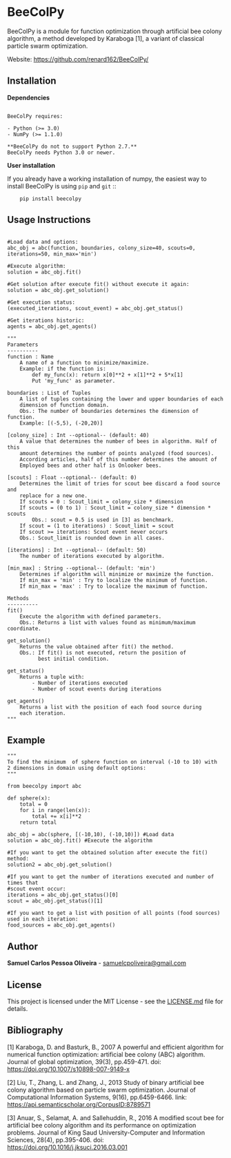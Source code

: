 BeeColPy
============

BeeColPy is a module for function optimization through artificial bee colony
algorithm, a method developed by Karaboga [1], a variant of classical
particle swarm optimization.

Website: https://github.com/renard162/BeeColPy/

Installation
------------

**Dependencies**
~~~~~~~~~~~~~~~~~

BeeColPy requires:

- Python (>= 3.0)
- NumPy (>= 1.1.0)

**BeeColPy do not to support Python 2.7.**
BeeColPy needs Python 3.0 or newer.
~~~~~~~~~~~~~~~~~

**User installation**

If you already have a working installation of numpy,
the easiest way to install BeeColPy is using ``pip`` and ``git``   ::

~~~~~~~~~~~~~~~~~
    pip install beecolpy
~~~~~~~~~~~~~~~~~

Usage Instructions
----------
~~~~~~~~~~~~~~~~~

#Load data and options:
abc_obj = abc(function, boundaries, colony_size=40, scouts=0, iterations=50, min_max='min')

#Execute algorithm: 
solution = abc_obj.fit()

#Get solution after execute fit() without execute it again:
solution = abc_obj.get_solution()

#Get execution status:
(executed_iterations, scout_event) = abc_obj.get_status()

#Get iterations historic:
agents = abc_obj.get_agents()

"""
Parameters
----------
function : Name
	A name of a function to minimize/maximize.
	Example: if the function is:
		def my_func(x): return x[0]**2 + x[1]**2 + 5*x[1]
		Put 'my_func' as parameter.

boundaries : List of Tuples
	A list of tuples containing the lower and upper boundaries of each
	dimension of function domain.
	Obs.: The number of boundaries determines the dimension of function.
	Example: [(-5,5), (-20,20)]

[colony_size] : Int --optional-- (default: 40)
	A value that determines the number of bees in algorithm. Half of this
	amount determines the number of points analyzed (food sources).
	According articles, half of this number determines the amount of
	Employed bees and other half is Onlooker bees.

[scouts] : Float --optional-- (default: 0)
	Determines the limit of tries for scout bee discard a food source and
	replace for a new one.
	If scouts = 0 : Scout_limit = colony_size * dimension
	If scouts = (0 to 1) : Scout_limit = colony_size * dimension * scouts
		Obs.: scout = 0.5 is used in [3] as benchmark.
	If scout = (1 to iterations) : Scout_limit = scout
	If scout >= iterations: Scout event never occurs
	Obs.: Scout_limit is rounded down in all cases.

[iterations] : Int --optional-- (default: 50)
	The number of iterations executed by algorithm.

[min_max] : String --optional-- (default: 'min')
	Determines if algorithm will minimize or maximize the function.
	If min_max = 'min' : Try to localize the minimum of function.
	If min_max = 'max' : Try to localize the maximum of function.

Methods
----------
fit()
	Execute the algorithm with defined parameters.
	Obs.: Returns a list with values found as minimum/maximum coordinate.

get_solution()
	Returns the value obtained after fit() the method.
	Obs.: If fit() is not executed, return the position of
		  best initial condition.

get_status()
	Returns a tuple with:
		- Number of iterations executed
		- Number of scout events during iterations

get_agents()
	Returns a list with the position of each food source during
	each iteration.
"""
~~~~~~~~~~~~~~~~~

Example
----------
~~~~~~~~~~~~~~~~~
"""
To find the minimum  of sphere function on interval (-10 to 10) with
2 dimensions in domain using default options:
"""

from beecolpy import abc

def sphere(x):
	total = 0
	for i in range(len(x)):
		total += x[i]**2
	return total
	
abc_obj = abc(sphere, [(-10,10), (-10,10)]) #Load data
solution = abc_obj.fit() #Execute the algorithm

#If you want to get the obtained solution after execute the fit() method:
solution2 = abc_obj.get_solution()

#If you want to get the number of iterations executed and number of times that
#scout event occur:
iterations = abc_obj.get_status()[0]
scout = abc_obj.get_status()[1]

#If you want to get a list with position of all points (food sources) used in each iteration:
food_sources = abc_obj.get_agents()

~~~~~~~~~~~~~~~~~

Author
--------------
**Samuel Carlos Pessoa Oliveira** - samuelcpoliveira@gmail.com

License
--------------
This project is licensed under the MIT License - see the [LICENSE.md](LICENSE.md) file for details.

Bibliography
---------------
 [1] Karaboga, D. and Basturk, B., 2007
	 A powerful and efficient algorithm for numerical function optimization:
	 artificial bee colony (ABC) algorithm. Journal of global optimization, 39(3), pp.459-471.
     doi: https://doi.org/10.1007/s10898-007-9149-x
 
 [2] Liu, T., Zhang, L. and Zhang, J., 2013
	 Study of binary artificial bee colony algorithm based on particle swarm optimization.
	 Journal of Computational Information Systems, 9(16), pp.6459-6466.
     link: https://api.semanticscholar.org/CorpusID:8789571

 [3] Anuar, S., Selamat, A. and Sallehuddin, R., 2016
	 A modified scout bee for artificial bee colony algorithm and its performance on optimization
	 problems. Journal of King Saud University-Computer and Information Sciences, 28(4), pp.395-406.
     doi: https://doi.org/10.1016/j.jksuci.2016.03.001
	 